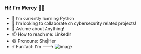 ### Hi! I'm Mercy 👋🏾


- 🌱 I’m currently learning Python
- 👯 I’m looking to collaborate on cybersecurity related projects!
- 💬 Ask me about Anything!
- 📫 How to reach me: [LinkedIn](https://linkedin.com/in/mercybaffour)
- 😄 Pronouns: She|Her
- ⚡ Fun fact: I'm ---> ![image](https://user-images.githubusercontent.com/16559895/120350116-ae667800-c2cc-11eb-8886-1f701a9ee6c1.png)





